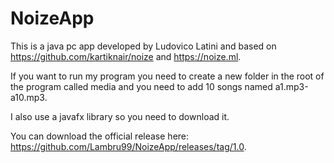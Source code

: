 # NoizeApp
This is a java pc app developed by Ludovico Latini and based on https://github.com/kartiknair/noize and https://noize.ml.

If you want to run my program you need to create a new folder in the root of the program called media and you need to add 10 songs named a1.mp3-a10.mp3.

I also use a javafx library so you need to download it.

You can download the official release here: https://github.com/Lambru99/NoizeApp/releases/tag/1.0.
